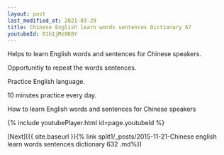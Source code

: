 ```yaml
---
layout: post
last_modified_at: 2021-03-29
title: Chinese English learn words sentences Dictionary 67 
youtubeId: 01h1jMz0K8Y
---
```

 
 
Helps to learn English words and sentences for Chinese speakers.

Opportunitiy to repeat the words sentences. 

Practice English language. 
 
10 minutes practice every day. 
 
How to learn English words and sentences for Chinese speakers 
 
{% include youtubePlayer.html id=page.youtubeId %}
 
 
[Next]({{ site.baseurl }}{% link  split1/_posts/2015-11-21-Chinese english learn words sentences dictionary 632 .md%})
 
